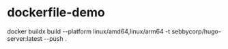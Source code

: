 # dockerfile-demo


docker buildx build --platform linux/amd64,linux/arm64 -t sebbycorp/hugo-server:latest --push .
